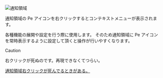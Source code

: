 ![通知領域](./image/notifyarea.png)

通知領域の Pe アイコンを右クリックするとコンテキストメニューが表示されます。

各種機能の展開や設定を行う際に使用します。 そのため通知領域に Pe アイコンを常時表示するように設定して頂くと操作が行いやすくなります。

> [!CAUTION]
> 右クリックが死ぬのです。再現できなくてつらい。
> 
> [通知領域右クリックが死んでるときがある。](https://github.com/sk-0520/Pe/issues/530)
